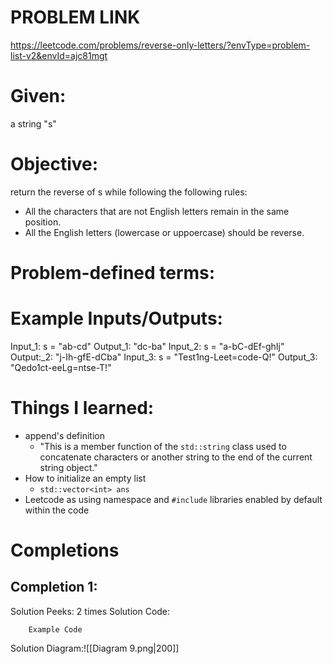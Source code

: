 # PROBLEM LINK
https://leetcode.com/problems/reverse-only-letters/?envType=problem-list-v2&envId=ajc81mgt

# Given: 
a string "s"

# Objective: 
return the reverse of s while following the following rules:
- All the characters that are not English letters remain in the same position.
- All the English letters (lowercase or uppoercase) should be reverse.


# Problem-defined terms: 


# Example Inputs/Outputs:
Input_1: s = "ab-cd"
Output_1: "dc-ba"
Input_2: s = "a-bC-dEf-ghIj"
Output:_2: "j-Ih-gfE-dCba"
Input_3: s = "Test1ng-Leet=code-Q!"
Output_3: "Qedo1ct-eeLg=ntse-T!"



# Things I learned:
- append's definition
	- "This is a member function of the `std::string` class used to concatenate characters or another string to the end of the current string object."
- How to initialize an empty list
	- `std::vector<int> ans`
- Leetcode as using namespace and `#include` libraries enabled by default within the code


# Completions
## Completion 1:
Solution Peeks: 2 times
Solution Code:
``` 
	Example Code
```
Solution Diagram:![[Diagram 9.png|200]]
